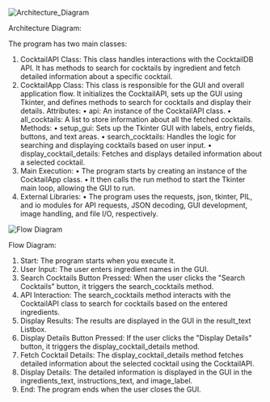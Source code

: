 
![Architecture_Diagram](C:\Users\Tetragammon\PycharmProjects\pythonProject3\Shake_It_Up\Architecture_Diagram.PNG)

Architecture Diagram:

The program has two main classes:
1.	CocktailAPI Class: This class handles interactions with the CocktailDB API. It has methods to search for cocktails by ingredient and fetch detailed information about a specific cocktail.
2.	CocktailApp Class: This class is responsible for the GUI and overall application flow. It initializes the CocktailAPI, sets up the GUI using Tkinter, and defines methods to search for cocktails and display their details.
   	Attributes:
   •	api: An instance of the CocktailAPI class.
   •	all_cocktails: A list to store information about all the fetched cocktails.
   	Methods:
   •	setup_gui: Sets up the Tkinter GUI with labels, entry fields, buttons, and text areas.
   •	search_cocktails: Handles the logic for searching and displaying cocktails based on user input.
   •	display_cocktail_details: Fetches and displays detailed information about a selected cocktail.
3.	Main Execution:
   •	The program starts by creating an instance of the CocktailApp class.
   •	It then calls the run method to start the Tkinter main loop, allowing the GUI to run.
4.	External Libraries:
   •	The program uses the requests, json, tkinter, PIL, and io modules for API requests, JSON decoding, GUI development, image handling, and file I/O, respectively.


![Flow Diagram](C:\Users\Tetragammon\PycharmProjects\pythonProject3\Shake_It_Up\FlowDiagram.png)

Flow Diagram:

1.	Start: The program starts when you execute it.
2.	User Input: The user enters ingredient names in the GUI.
3.	Search Cocktails Button Pressed: When the user clicks the "Search Cocktails" button, it triggers the search_cocktails method.
4.	API Interaction: The search_cocktails method interacts with the CocktailAPI class to search for cocktails based on the entered ingredients.
5.	Display Results: The results are displayed in the GUI in the result_text Listbox.
6.	Display Details Button Pressed: If the user clicks the "Display Details" button, it triggers the display_cocktail_details method.
7.	Fetch Cocktail Details: The display_cocktail_details method fetches detailed information about the selected cocktail using the CocktailAPI.
8.	Display Details: The detailed information is displayed in the GUI in the ingredients_text, instructions_text, and image_label.
9.	End: The program ends when the user closes the GUI.